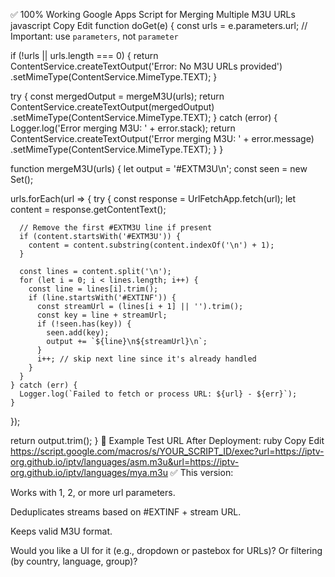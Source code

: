✅ 100% Working Google Apps Script for Merging Multiple M3U URLs
javascript
Copy
Edit
function doGet(e) {
  const urls = e.parameters.url; // Important: use `parameters`, not `parameter`

  if (!urls || urls.length === 0) {
    return ContentService.createTextOutput('Error: No M3U URLs provided')
      .setMimeType(ContentService.MimeType.TEXT);
  }

  try {
    const mergedOutput = mergeM3U(urls);
    return ContentService.createTextOutput(mergedOutput)
      .setMimeType(ContentService.MimeType.TEXT);
  } catch (error) {
    Logger.log('Error merging M3U: ' + error.stack);
    return ContentService.createTextOutput('Error merging M3U: ' + error.message)
      .setMimeType(ContentService.MimeType.TEXT);
  }
}

function mergeM3U(urls) {
  let output = '#EXTM3U\n';
  const seen = new Set();

  urls.forEach(url => {
    try {
      const response = UrlFetchApp.fetch(url);
      let content = response.getContentText();

      // Remove the first #EXTM3U line if present
      if (content.startsWith('#EXTM3U')) {
        content = content.substring(content.indexOf('\n') + 1);
      }

      const lines = content.split('\n');
      for (let i = 0; i < lines.length; i++) {
        const line = lines[i].trim();
        if (line.startsWith('#EXTINF')) {
          const streamUrl = (lines[i + 1] || '').trim();
          const key = line + streamUrl;
          if (!seen.has(key)) {
            seen.add(key);
            output += `${line}\n${streamUrl}\n`;
          }
          i++; // skip next line since it's already handled
        }
      }
    } catch (err) {
      Logger.log(`Failed to fetch or process URL: ${url} - ${err}`);
    }
  });

  return output.trim();
}
🧪 Example Test URL After Deployment:
ruby
Copy
Edit
https://script.google.com/macros/s/YOUR_SCRIPT_ID/exec?url=https://iptv-org.github.io/iptv/languages/asm.m3u&url=https://iptv-org.github.io/iptv/languages/mya.m3u
✅ This version:

Works with 1, 2, or more url parameters.

Deduplicates streams based on #EXTINF + stream URL.

Keeps valid M3U format.

Would you like a UI for it (e.g., dropdown or pastebox for URLs)? Or filtering (by country, language, group)?
